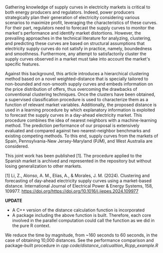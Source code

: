 Gathering knowledge of supply curves in electricity markets is critical to both energy producers and regulators. Indeed, power producers strategically plan their generation of electricity considering various scenarios to maximize profit, leveraging the characteristics of these curves. For their part, regulators need to forecast the supply curves to monitor the market's performance and identify market distortions. However, the prevailing approaches in the technical literature for analyzing, clustering, and predicting these curves are based on structural assumptions that electricity supply curves do not satisfy in practice, namely, boundedness and smoothness. Furthermore, any attempt to satisfactorily cluster the supply curves observed in a market must take into account the market's specific features.

Against this background, this article introduces a hierarchical clustering method based on a novel weighted-distance that is specially tailored to non-bounded and non-smooth supply curves and embeds information on the price distribution of offers, thus overcoming the drawbacks of conventional clustering techniques. Once the clusters have been obtained, a supervised classification procedure is used to characterize them as a function of relevant market variables. Additionally, the proposed distance is used in a learning procedure by which explanatory information is exploited to forecast the supply curves in a day-ahead electricity market. This procedure combines the idea of nearest neighbors with a machine-learning method. The prediction performance of our proposal is extensively evaluated and compared against two nearest-neighbor benchmarks and existing competing methods. To this end, supply curves from the markets of Spain, Pennsylvania-New Jersey-Maryland (PJM), and West Australia are considered.

This joint work has been published [1]. The procedure applied to the Spanish market is archived and represented in the repository but without losing generalization to other markets.

[1] Li, Z., Alonso, A. M., Elías, A., & Morales, J. M. (2024). Clustering and forecasting of day-ahead electricity supply curves using a market-based distance. International Journal of Electrical Power & Energy Systems, 158, 109977. https://doi.org/https://doi.org/10.1016/j.ijepes.2024.109977

**UPDATE**
* A C++ version of the distance calculation function is incorporated
* A package including the above function is built. Therefore, each core involved in the parallel computation could call the function as we did in the pure R context.

We reduce the time by magnitude, from ~160 seconds to 60 seconds, in the case of obtaining 10,000 distances. See the performance comparison and package-built procedure in *cpp code/distance_calcualtion_Rcpp_example.R*

